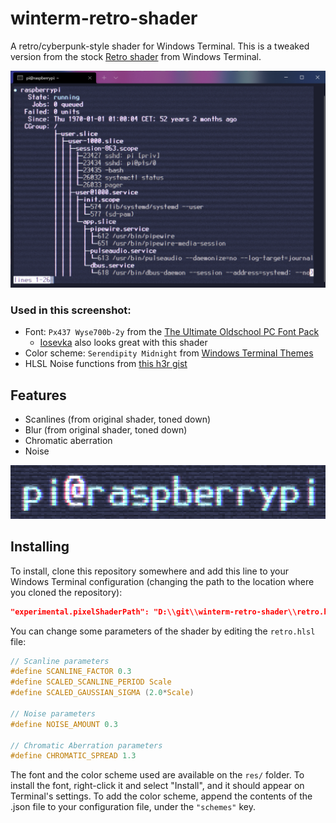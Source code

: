 # winterm-retro-shader
A retro/cyberpunk-style shader for Windows Terminal. This is a tweaked version from the stock [Retro shader](https://github.com/microsoft/terminal/blob/main/samples/PixelShaders/Retro.hlsl) from Windows Terminal.

![Preview](docs/preview.png)

### Used in this screenshot:

- Font: ```Px437 Wyse700b-2y``` from the [The Ultimate Oldschool PC Font Pack](https://int10h.org/oldschool-pc-fonts/readme/)
  - [Iosevka](https://typeof.net/Iosevka/) also looks great with this shader
- Color scheme: ```Serendipity Midnight``` from [Windows Terminal Themes](https://github.com/atomcorp/themes)
- HLSL Noise functions from [this h3r gist](https://gist.github.com/h3r/3a92295517b2bee8a82c1de1456431dc)

## Features

- Scanlines (from original shader, toned down)
- Blur (from original shader, toned down)
- Chromatic aberration
- Noise

![Close-up](docs/detail.png)

## Installing

To install, clone this repository somewhere and add this line to your Windows Terminal configuration (changing the path to the location where you cloned the repository):

```json
"experimental.pixelShaderPath": "D:\\git\\winterm-retro-shader\\retro.hlsl"
```

You can change some parameters of the shader by editing the ```retro.hlsl``` file:

```c
// Scanline parameters
#define SCANLINE_FACTOR 0.3
#define SCALED_SCANLINE_PERIOD Scale
#define SCALED_GAUSSIAN_SIGMA (2.0*Scale)

// Noise parameters
#define NOISE_AMOUNT 0.3

// Chromatic Aberration parameters
#define CHROMATIC_SPREAD 1.3 
```

The font and the color scheme used are available on the ```res/``` folder. To install the font, right-click it and select "Install", and it should appear on Terminal's settings. To add the color scheme, append the contents of the .json file to your configuration file, under the ```"schemes"``` key.